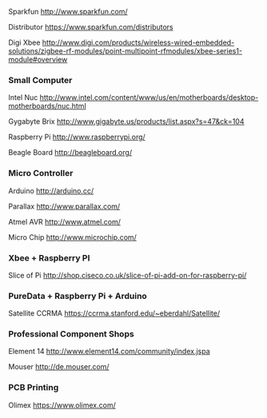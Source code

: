 Sparkfun
http://www.sparkfun.com/

Distributor
https://www.sparkfun.com/distributors

Digi Xbee
http://www.digi.com/products/wireless-wired-embedded-solutions/zigbee-rf-modules/point-multipoint-rfmodules/xbee-series1-module#overview

### Small Computer
Intel Nuc
http://www.intel.com/content/www/us/en/motherboards/desktop-motherboards/nuc.html

Gygabyte Brix
http://www.gigabyte.us/products/list.aspx?s=47&ck=104

Raspberry Pi
http://www.raspberrypi.org/

Beagle Board
http://beagleboard.org/

### Micro Controller
Arduino
http://arduino.cc/

Parallax
http://www.parallax.com/

Atmel AVR
http://www.atmel.com/

Micro Chip
http://www.microchip.com/

### Xbee + Raspberry PI
Slice of Pi
http://shop.ciseco.co.uk/slice-of-pi-add-on-for-raspberry-pi/

### PureData + Raspberry Pi + Arduino
Satellite CCRMA
https://ccrma.stanford.edu/~eberdahl/Satellite/

### Professional Component Shops

Element 14
http://www.element14.com/community/index.jspa

Mouser
http://de.mouser.com/

### PCB Printing

Olimex
https://www.olimex.com/


